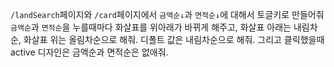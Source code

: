 `/landSearch`페이지와 `/card`페이지에서 `금액순↓`과 `면적순↓`에 대해서 토글키로 만들어줘
`금액순`과 `면적순`을 누를때마다 화살표를 위아래가 바뀌게 해주고, 화살표 아래는 내림차순, 화살표 위는 올림차순으로 해줘. 디폴트 값은 내림차순으로 해줘. 그리고 클릭했을때 active 디자인은 금액순과 면적순은 없애줘.